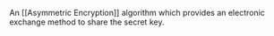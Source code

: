 An [[Asymmetric Encryption]] algorithm which provides an electronic exchange method to share the secret key.